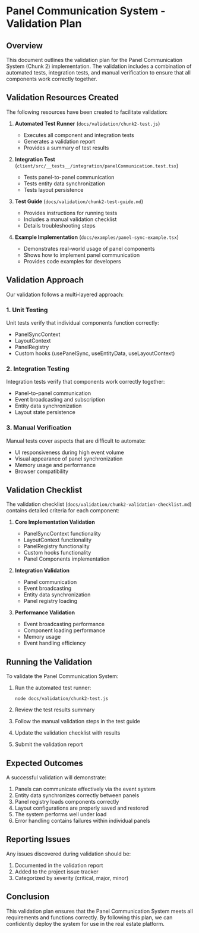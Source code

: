 # Panel Communication System - Validation Plan

## Overview

This document outlines the validation plan for the Panel Communication System (Chunk 2) implementation. The validation includes a combination of automated tests, integration tests, and manual verification to ensure that all components work correctly together.

## Validation Resources Created

The following resources have been created to facilitate validation:

1. **Automated Test Runner** (`docs/validation/chunk2-test.js`)
   - Executes all component and integration tests
   - Generates a validation report
   - Provides a summary of test results

2. **Integration Test** (`client/src/__tests__/integration/panelCommunication.test.tsx`)
   - Tests panel-to-panel communication
   - Tests entity data synchronization
   - Tests layout persistence

3. **Test Guide** (`docs/validation/chunk2-test-guide.md`)
   - Provides instructions for running tests
   - Includes a manual validation checklist
   - Details troubleshooting steps

4. **Example Implementation** (`docs/examples/panel-sync-example.tsx`)
   - Demonstrates real-world usage of panel components
   - Shows how to implement panel communication
   - Provides code examples for developers

## Validation Approach

Our validation follows a multi-layered approach:

### 1. Unit Testing

Unit tests verify that individual components function correctly:
- PanelSyncContext
- LayoutContext
- PanelRegistry
- Custom hooks (usePanelSync, useEntityData, useLayoutContext)

### 2. Integration Testing

Integration tests verify that components work correctly together:
- Panel-to-panel communication
- Event broadcasting and subscription
- Entity data synchronization
- Layout state persistence

### 3. Manual Verification

Manual tests cover aspects that are difficult to automate:
- UI responsiveness during high event volume
- Visual appearance of panel synchronization
- Memory usage and performance
- Browser compatibility

## Validation Checklist

The validation checklist (`docs/validation/chunk2-validation-checklist.md`) contains detailed criteria for each component:

1. **Core Implementation Validation**
   - PanelSyncContext functionality
   - LayoutContext functionality
   - PanelRegistry functionality
   - Custom hooks functionality
   - Panel Components implementation

2. **Integration Validation**
   - Panel communication
   - Event broadcasting
   - Entity data synchronization
   - Panel registry loading

3. **Performance Validation**
   - Event broadcasting performance
   - Component loading performance
   - Memory usage
   - Event handling efficiency

## Running the Validation

To validate the Panel Communication System:

1. Run the automated test runner:
   ```
   node docs/validation/chunk2-test.js
   ```

2. Review the test results summary

3. Follow the manual validation steps in the test guide

4. Update the validation checklist with results

5. Submit the validation report

## Expected Outcomes

A successful validation will demonstrate:

1. Panels can communicate effectively via the event system
2. Entity data synchronizes correctly between panels
3. Panel registry loads components correctly
4. Layout configurations are properly saved and restored
5. The system performs well under load
6. Error handling contains failures within individual panels

## Reporting Issues

Any issues discovered during validation should be:
1. Documented in the validation report
2. Added to the project issue tracker
3. Categorized by severity (critical, major, minor)

## Conclusion

This validation plan ensures that the Panel Communication System meets all requirements and functions correctly. By following this plan, we can confidently deploy the system for use in the real estate platform. 